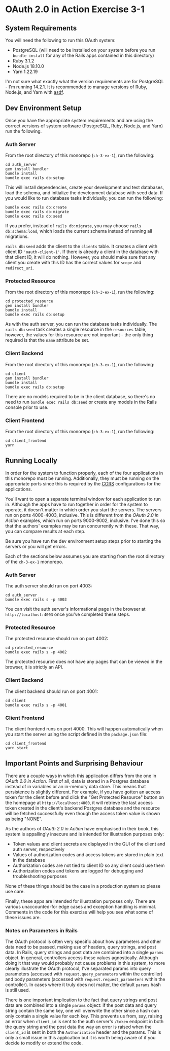 # OAuth 2.0 in Action Exercise 3-1

## System Requirements

You will need the following to run this OAuth system:

* PostgreSQL (will need to be installed on your system before you run `bundle install` for any of the Rails apps contained in this directory)
* Ruby 3.1.2
* Node.js 18.10.0
* Yarn 1.22.19

I'm not sure what exactly what the version requirements are for PostgreSQL - I'm running 14.2.1. It is recommended to manage versions of Ruby, Node.js, and Yarn with [asdf](https://asdf-vm.com).

## Dev Environment Setup

Once you have the appropriate system requirements and are using the correct versions of system software (PostgreSQL, Ruby, Node.js, and Yarn) run the following.

### Auth Server

From the root directory of this monorepo (`ch-3-ex-1`), run the following:

```
cd auth_server
gem install bundler
bundle install
bundle exec rails db:setup
```

This will install dependencies, create your development and test databases, load the schema, and initialize the development database with seed data. If you would like to run database tasks individually, you can run the following:

```
bundle exec rails db:create
bundle exec rails db:migrate
bundle exec rails db:seed
```

If you prefer, instead of `rails db:migrate`, you may choose `rails db:schema:load`, which loads the current schema instead of running all migrations.

`rails db:seed` adds the client to the `clients` table. It creates a client with client ID `'oauth-client-1'`. If there is already a client in the database with that client ID, it will do nothing. However, you should make sure that any client you create with this ID has the correct values for `scope` and `redirect_uri`.

### Protected Resource

From the root directory of this monorepo (`ch-3-ex-1`), run the following:

```
cd protected_resource
gem install bundler
bundle install
bundle exec rails db:setup
```

As with the auth server, you can run the database tasks individually. The `rails db:seed` task creates a single resource in the `resources` table, however, the values for this resource are not important - the only thing required is that the `name` attribute be set.

### Client Backend

From the root directory of this monorepo (`ch-3-ex-1`), run the following:

```
cd client
gem install bundler
bundle install
bundle exec rails db:setup
```

There are no models required to be in the client database, so there's no need to run `bundle exec rails db:seed` or create any models in the Rails console prior to use.

### Client Frontend

From the root directory of this monorepo (`ch-3-ex-1`), run the following:

```
cd client_frontend
yarn
```

## Running Locally

In order for the system to function properly, each of the four applications in this monorepo must be running. Additionally, they must be running on the appropriate ports since this is required by the [CORS](https://developer.mozilla.org/en-US/docs/Web/HTTP/CORS) configurations for the applications.

You'll want to open a separate terminal window for each application to run in. Although the apps have to run together in order for the system to operate, it doesn't matter in which order you start the servers. The servers run on ports 4000-4003, inclusive. This is different from the _OAuth 2.0 in Action_ examples, which run on ports 9000-9002, inclusive. I've done this so that the authors' examples may be run concurrently with these. That way, you can compare results at each step.

Be sure you have run the dev environment setup steps prior to starting the servers or you will get errors.

Each of the sections below assumes you are starting from the root directory of the `ch-3-ex-1` monorepo.

### Auth Server

The auth server should run on port 4003:

```
cd auth_server
bundle exec rails s -p 4003
```

You can visit the auth server's informational page in the browser at `http://localhost:4003` once you've completed these steps.

### Protected Resource

The protected resource should run on port 4002:

```
cd protected_resource
bundle exec rails s -p 4002
```

The protected resource does not have any pages that can be viewed in the browser, it is strictly an API.

### Client Backend

The client backend should run on port 4001:

```
cd client
bundle exec rails s -p 4001
```

### Client Frontend

The client frontend runs on port 4000. This will happen automatically when you start the server using the script defined in the `package.json` file:

```
cd client_frontend
yarn start
```

## Important Points and Surprising Behaviour

There are a couple ways in which this application differs from the one in _OAuth 2.0 in Action_. First of all, data is stored in a Postgres database instead of in variables or an in-memory data store. This means that persistence is slightly different. For example, if you have gotten an access token for the client before and click the "Get Protected Resource" button on the homepage at `http://localhost:4000`, it will retrieve the last access token created in the client's backend Postgres database and the resource will be fetched successfully even though the access token value is shown as being "NONE".

As the authors of _OAuth 2.0 in Action_ have emphasised in their book, this system is appallingly insecure and is intended for illustration purposes only:

* Token values and client secrets are displayed in the GUI of the client and auth server, respectively
* Values of authorization codes and access tokens are stored in plain text in the database
* Authorization codes are not tied to client ID so any client could use them
* Authorization codes and tokens are logged for debugging and troubleshooting purposes

None of these things should be the case in a production system so please use care.

Finally, these apps are intended for illustration purposes only. There are various unaccounted-for edge cases and exception handling is minimal. Comments in the code for this exercise will help you see what some of these issues are.

### Notes on Parameters in Rails

The OAuth protocol is often very specific about how parameters and other data need to be passed, making use of headers, query strings, and post data. In Rails, query strings and post data are combined into a single `params` object. In general, controllers access these values agnostically. Although doing it that way would probably not cause problems in this system, to more clearly illustrate the OAuth protocol, I've separated params into query parameters (accessed with `request.query_parameters` within the controller) and body parameters (accessed with `request.request_parameters` within the controller). In cases where it truly does not matter, the default `params` hash is still used.

There is one important implication to the fact that query strings and post data are combined into a single `params` object: if the post data and query string contain the same key, one will overwrite the other since a hash can only contain a single value for each key. This prevents us from, say, raising an error when `client_id` is sent to the auth server's `/token` endpoint in both the query string and the post data the way an error is raised when the `client_id` is sent in both the `Authorization` header and the params. This is only a small issue in this application but it is worth being aware of if you decide to modify or extend the code.